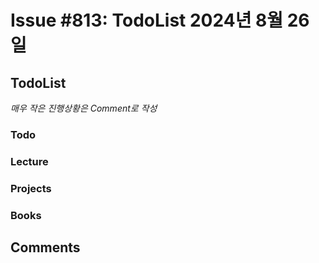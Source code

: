 # Issue #813: TodoList 2024년 8월 26일

## TodoList

*매우 작은 진행상황은 Comment로 작성*

### Todo  

### Lecture

### Projects

### Books


## Comments

